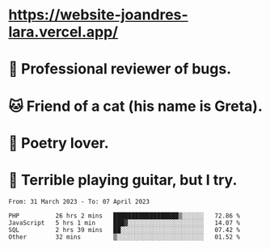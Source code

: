 # https://website-joandres-lara.vercel.app/
# 🐛 Professional reviewer of bugs.
# 🐱 Friend of a cat (his name is Greta).
# 📜 Poetry lover.
# 🎸 Terrible playing guitar, but I try.

<!--START_SECTION:waka-->

```text
From: 31 March 2023 - To: 07 April 2023

PHP          26 hrs 2 mins   ██████████████████▒░░░░░░   72.86 %
JavaScript   5 hrs 1 min     ███▓░░░░░░░░░░░░░░░░░░░░░   14.07 %
SQL          2 hrs 39 mins   ██░░░░░░░░░░░░░░░░░░░░░░░   07.42 %
Other        32 mins         ▒░░░░░░░░░░░░░░░░░░░░░░░░   01.52 %
```

<!--END_SECTION:waka-->
